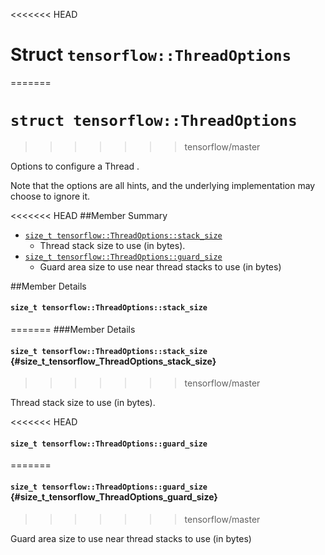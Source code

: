 <<<<<<< HEAD
# Struct `tensorflow::ThreadOptions` <a class="md-anchor" id="AUTOGENERATED-struct--tensorflow--threadoptions-"></a>
=======
# `struct tensorflow::ThreadOptions`
>>>>>>> tensorflow/master

Options to configure a Thread .

Note that the options are all hints, and the underlying implementation may choose to ignore it.

<<<<<<< HEAD
##Member Summary <a class="md-anchor" id="AUTOGENERATED-member-summary"></a>

* [`size_t tensorflow::ThreadOptions::stack_size`](#size_t_tensorflow_ThreadOptions_stack_size)
  * Thread stack size to use (in bytes).
* [`size_t tensorflow::ThreadOptions::guard_size`](#size_t_tensorflow_ThreadOptions_guard_size)
  * Guard area size to use near thread stacks to use (in bytes)

##Member Details <a class="md-anchor" id="AUTOGENERATED-member-details"></a>

#### `size_t tensorflow::ThreadOptions::stack_size` <a class="md-anchor" id="size_t_tensorflow_ThreadOptions_stack_size"></a>
=======
###Member Details

#### `size_t tensorflow::ThreadOptions::stack_size` {#size_t_tensorflow_ThreadOptions_stack_size}
>>>>>>> tensorflow/master

Thread stack size to use (in bytes).



<<<<<<< HEAD
#### `size_t tensorflow::ThreadOptions::guard_size` <a class="md-anchor" id="size_t_tensorflow_ThreadOptions_guard_size"></a>
=======
#### `size_t tensorflow::ThreadOptions::guard_size` {#size_t_tensorflow_ThreadOptions_guard_size}
>>>>>>> tensorflow/master

Guard area size to use near thread stacks to use (in bytes)


